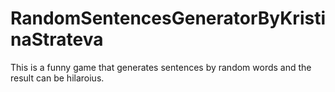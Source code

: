 # RandomSentencesGeneratorByKristinaStrateva
This is a funny game that generates sentences by random words and the result can be hilaroius.
